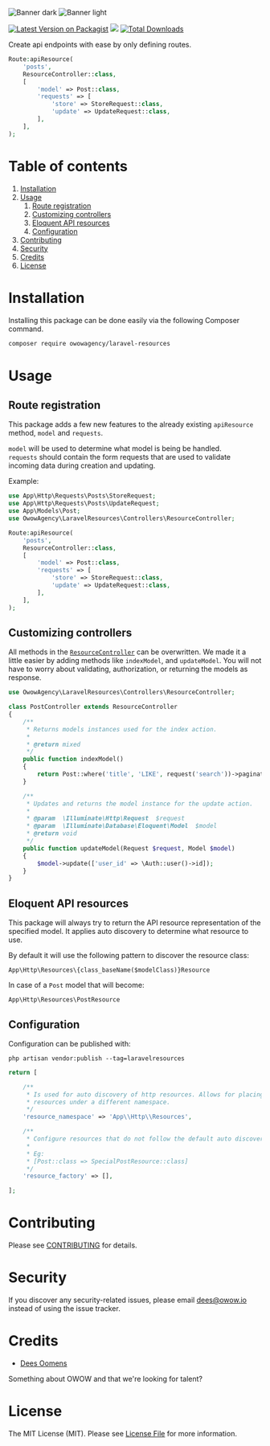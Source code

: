 ![Banner dark](https://user-images.githubusercontent.com/45201651/166933157-1cfd4a06-0473-44e5-bab7-40c56e64a48a.png#gh-dark-mode-only)
![Banner light](https://user-images.githubusercontent.com/45201651/166933230-84989144-26f8-459c-8a82-74fc9239b1c9.png#gh-light-mode-only)


[![Latest Version on Packagist](https://img.shields.io/packagist/v/owowagency/laravel-resources.svg?style=flat-square)](https://packagist.org/packages/spatie/laravel-permission)
![](https://github.com/owowagency/package-name/workflows/Run%20Tests/badge.svg?branch=master)
[![Total Downloads](https://img.shields.io/packagist/dt/owowagency/laravel-resources.svg?style=flat-square)](https://packagist.org/packages/owowagency/laravel-resources)

Create api endpoints with ease by only defining routes.

```php
Route:apiResource(
    'posts',
    ResourceController::class,
    [
        'model' => Post::class,
        'requests' => [
            'store' => StoreRequest::class,
            'update' => UpdateRequest::class,
        ],
    ],
);
```

# Table of contents

1. [Installation](#installation)
2. [Usage](#usage)
    1. [Route registration](#route-registration)
    2. [Customizing controllers](#customizing-controllers)
    3. [Eloquent API resources](#eloquent-api-resources)
    4. [Configuration](#configuration)
3. [Contributing](#contributing)
4. [Security](#security)
5. [Credits](#credits)
6. [License](#license)

# Installation

Installing this package can be done easily via the following Composer command.

```bash
composer require owowagency/laravel-resources
```

# Usage

## Route registration

This package adds a few new features to the already existing `apiResource` method, `model` and `requests`.

`model` will be used to determine what model is being be handled. <br>
`requests` should contain the form requests that are used to validate incoming data during creation and updating.


Example:
```php
use App\Http\Requests\Posts\StoreRequest;
use App\Http\Requests\Posts\UpdateRequest;
use App\Models\Post;
use OwowAgency\LaravelResources\Controllers\ResourceController;

Route:apiResource(
    'posts',
    ResourceController::class,
    [
        'model' => Post::class,
        'requests' => [
            'store' => StoreRequest::class,
            'update' => UpdateRequest::class,
        ],
    ],
);
```

## Customizing controllers

All methods in the [`ResourceController`](https://github.com/owowagency/laravel-resources/blob/master/src/Controllers/ResourceController.php) can be overwritten. We made it a little easier by adding methods like `indexModel`, and `updateModel`. You will not have to worry about validating, authorization, or returning the models as response.

```php
use OwowAgency\LaravelResources\Controllers\ResourceController;

class PostController extends ResourceController
{
    /**
     * Returns models instances used for the index action.
     * 
     * @return mixed
     */
    public function indexModel()
    {
        return Post::where('title', 'LIKE', request('search'))->paginate();
    }

    /**
     * Updates and returns the model instance for the update action.
     * 
     * @param  \Illuminate\Http\Request  $request
     * @param  \Illuminate\Database\Eloquent\Model  $model
     * @return void
     */
    public function updateModel(Request $request, Model $model)
    {
        $model->update(['user_id' => \Auth::user()->id]);
    }
}
```

## Eloquent API resources

This package will always try to return the API resource representation of the specified model. It applies auto discovery to determine what resource to use.

By default it will use the following pattern to discover the resource class:
```
App\Http\Resources\{class_baseName($modelClass)}Resource
```
In case of a `Post` model that will become:
```
App\Http\Resources\PostResource
```

## Configuration

Configuration can be published with:
```
php artisan vendor:publish --tag=laravelresources
```

```php
return [

    /**
     * Is used for auto discovery of http resources. Allows for placing
     * resources under a different namespace.
     */
    'resource_namespace' => 'App\\Http\\Resources',

    /**
     * Configure resources that do not follow the default auto discovery rules.
     * 
     * Eg:
     * [Post::class => SpecialPostResource::class]
     */
    'resource_factory' => [],

];
```

# Contributing

Please see [CONTRIBUTING](https://github.com/owowagency/package-name/blob/main/CONTRIBUTING.md) for details.

# Security

If you discover any security-related issues, please email dees@owow.io instead of using the issue tracker.

# Credits

- [Dees Oomens](https://github.com/dees040)

Something about OWOW and that we're looking for talent?

# License

The MIT License (MIT). Please see [License File](https://github.com/owowagency/package-name/blob/main/LICENSE.md) for more information.
